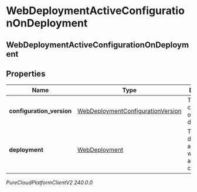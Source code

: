 # WebDeploymentActiveConfigurationOnDeployment

## WebDeploymentActiveConfigurationOnDeployment

## Properties

|Name | Type | Description | Notes|
|------------ | ------------- | ------------- | -------------|
| **configuration_version** | [WebDeploymentConfigurationVersion](WebDeploymentConfigurationVersion) | The active configuration on a deployment | [optional] |
| **deployment** | [WebDeployment](WebDeployment) | The web deployment associated with the active configuration | [optional] |



_PureCloudPlatformClientV2 240.0.0_
